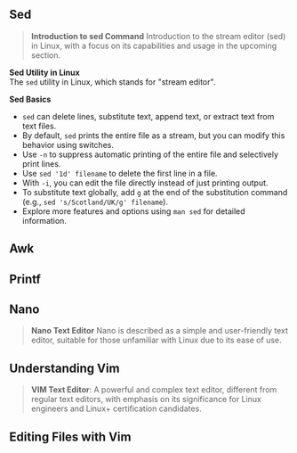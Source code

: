 ## Sed
> **Introduction to sed Command** Introduction to the stream editor (sed) in Linux, with a focus on its capabilities and usage in the upcoming section.<br>

**Sed Utility in Linux**<br>
The `sed` utility in Linux, which stands for "stream editor".<br>

**Sed Basics**<br>
- `sed` can delete lines, substitute text, append text, or extract text from text files.<br>
- By default, `sed` prints the entire file as a stream, but you can modify this behavior using switches.<br>
- Use `-n` to suppress automatic printing of the entire file and selectively print lines.<br>
- Use `sed '1d' filename` to delete the first line in a file.<br>
- With `-i`, you can edit the file directly instead of just printing output.<br>
- To substitute text globally, add `g` at the end of the substitution command (e.g., `sed 's/Scotland/UK/g' filename`).<br>
- Explore more features and options using `man sed` for detailed information.

## Awk

## Printf

## Nano
> **Nano Text Editor** Nano is described as a simple and user-friendly text editor, suitable for those unfamiliar with Linux due to its ease of use.

## Understanding Vim
> **VIM Text Editor**: A powerful and complex text editor, different from regular text editors, with emphasis on its significance for Linux engineers and Linux+ certification candidates.

## Editing Files with Vim